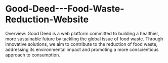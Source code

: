 # Good-Deed---Food-Waste-Reduction-Website
Overview: Good Deed is a web platform committed to building a healthier, more sustainable future by tackling the global issue of food waste. Through innovative solutions, we aim to contribute to the reduction of food waste, addressing its environmental impact and promoting a more conscientious approach to consumption.
